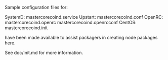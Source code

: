 Sample configuration files for:

SystemD: mastercorecoind.service
Upstart: mastercorecoind.conf
OpenRC:  mastercorecoind.openrc
         mastercorecoind.openrcconf
CentOS:  mastercorecoind.init

have been made available to assist packagers in creating node packages here.

See doc/init.md for more information.
